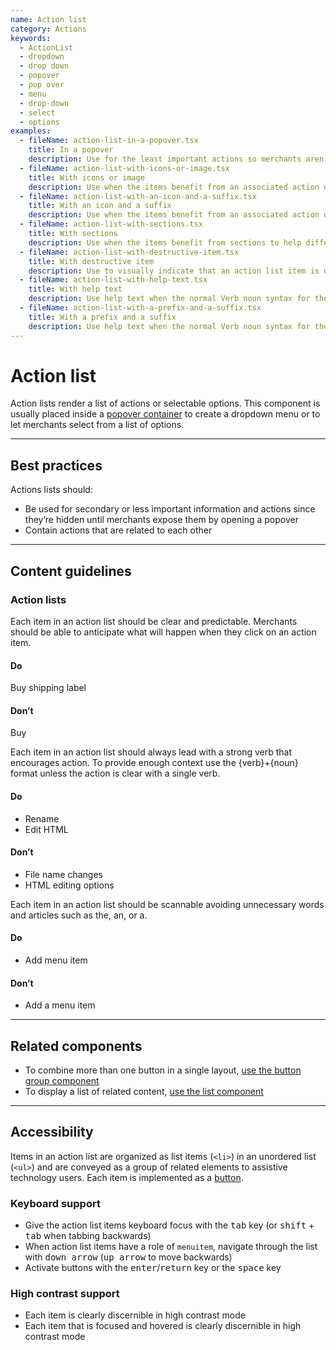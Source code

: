 ```yaml
---
name: Action list
category: Actions
keywords:
  - ActionList
  - dropdown
  - drop down
  - popover
  - pop over
  - menu
  - drop-down
  - select
  - options
examples:
  - fileName: action-list-in-a-popover.tsx
    title: In a popover
    description: Use for the least important actions so merchants aren’t distracted by secondary tasks. Can also be used for a set of actions that won’t fit in the available screen space.
  - fileName: action-list-with-icons-or-image.tsx
    title: With icons or image
    description: Use when the items benefit from an associated action or image, such as a list of products.
  - fileName: action-list-with-an-icon-and-a-suffix.tsx
    title: With an icon and a suffix
    description: Use when the items benefit from an associated action or image, such as a list of products.
  - fileName: action-list-with-sections.tsx
    title: With sections
    description: Use when the items benefit from sections to help differentiate actions.
  - fileName: action-list-with-destructive-item.tsx
    title: With destructive item
    description: Use to visually indicate that an action list item is destructive.
  - fileName: action-list-with-help-text.tsx
    title: With help text
    description: Use help text when the normal Verb noun syntax for the actions does not provide sufficient context for the merchant.
  - fileName: action-list-with-a-prefix-and-a-suffix.tsx
    title: With a prefix and a suffix
    description: Use help text when the normal Verb noun syntax for the actions does not provide sufficient context for the merchant.
---
```


# Action list

Action lists render a list of actions or selectable options. This component is usually placed inside a [popover container](https://polaris.shopify.com/components/popover) to create a dropdown menu or to let merchants select from a list of options.

---

## Best practices

Actions lists should:

- Be used for secondary or less important information and actions since they’re hidden until merchants expose them by opening a popover
- Contain actions that are related to each other

---

## Content guidelines

### Action lists

Each item in an action list should be clear and predictable. Merchants should be able to anticipate what will happen when they click on an action item.

<!-- dodont -->

#### Do

Buy shipping label

#### Don’t

Buy

<!-- end -->

Each item in an action list should always lead with a strong verb that encourages action. To provide enough context use the {verb}+{noun} format unless the action is clear with a single verb.

<!-- dodont -->

#### Do

- Rename
- Edit HTML

#### Don’t

- File name changes
- HTML editing options

<!-- end -->

Each item in an action list should be scannable avoiding unnecessary words and articles such as the, an, or a.

<!-- dodont -->

#### Do

- Add menu item

#### Don’t

- Add a menu item

<!-- end -->

---

## Related components

- To combine more than one button in a single layout, [use the button group component](https://polaris.shopify.com/components/button-group)
- To display a list of related content, [use the list component](https://polaris.shopify.com/components/list)

---

## Accessibility

Items in an action list are organized as list items (`<li>`) in an unordered list (`<ul>`) and are conveyed as a group of related elements to assistive technology users. Each item is implemented as a [button](https://polaris.shopify.com/components/button).

### Keyboard support

- Give the action list items keyboard focus with the <kbd>tab</kbd> key (or <kbd>shift</kbd> + <kbd>tab</kbd> when tabbing backwards)
- When action list items have a role of `menuitem`, navigate through the list with <kbd>down arrow</kbd> (<kbd>up arrow</kbd> to move backwards)
- Activate buttons with the <kbd>enter</kbd>/<kbd>return</kbd> key or the <kbd>space</kbd> key

### High contrast support

- Each item is clearly discernible in high contrast mode
- Each item that is focused and hovered is clearly discernible in high contrast mode
